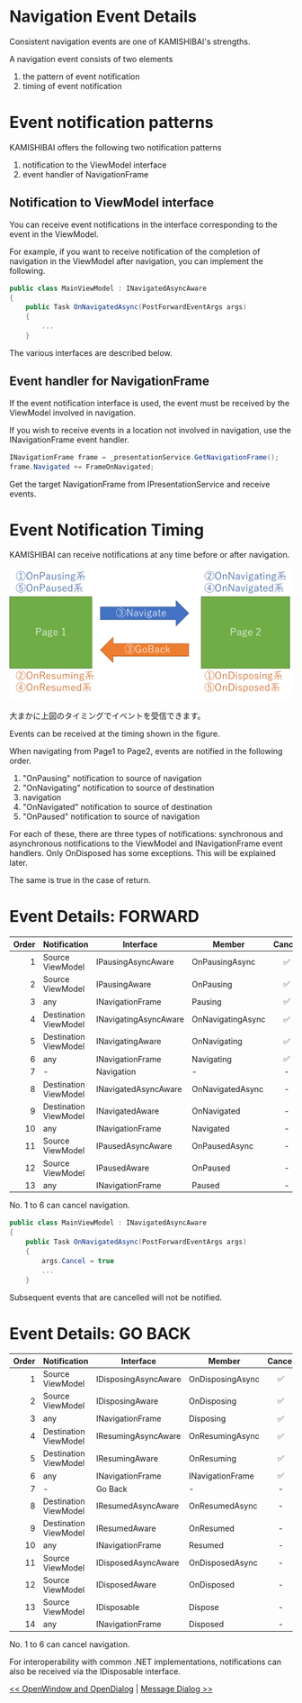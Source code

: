 # Navigation Event Details

Consistent navigation events are one of KAMISHIBAI's strengths.

A navigation event consists of two elements

1. the pattern of event notification
2. timing of event notification

# Event notification patterns

KAMISHIBAI offers the following two notification patterns

1. notification to the ViewModel interface
2. event handler of NavigationFrame

## Notification to ViewModel interface

You can receive event notifications in the interface corresponding to the event in the ViewModel.

For example, if you want to receive notification of the completion of navigation in the ViewModel after navigation, you can implement the following.

```cs
public class MainViewModel : INavigatedAsyncAware
{
    public Task OnNavigatedAsync(PostForwardEventArgs args)
    {
        ...
    }
```

The various interfaces are described below.

## Event handler for NavigationFrame

If the event notification interface is used, the event must be received by the ViewModel involved in navigation.

If you wish to receive events in a location not involved in navigation, use the INavigationFrame event handler.

```cs
INavigationFrame frame = _presentationService.GetNavigationFrame();
frame.Navigated += FrameOnNavigated;
```

Get the target NavigationFrame from IPresentationService and receive events.

# Event Notification Timing

KAMISHIBAI can receive notifications at any time before or after navigation.

![](/Images/navigation-event.png)

大まかに上図のタイミングでイベントを受信できます。

Events can be received at the timing shown in the figure.

When navigating from Page1 to Page2, events are notified in the following order.


1. "OnPausing" notification to source of navigation
2. "OnNavigating" notification to source of destination
3. navigation
4. "OnNavigated" notification to source of destination
5. "OnPaused" notification to source of navigation

For each of these, there are three types of notifications: synchronous and asynchronous notifications to the ViewModel and INavigationFrame event handlers.
Only OnDisposed has some exceptions. This will be explained later.

The same is true in the case of return.


# Event Details: FORWARD

|Order|Notification|Interface|Member|Cancel|
|--:|:--|--|--|:-:|
|1|Source ViewModel|IPausingAsyncAware|OnPausingAsync|✅|
|2|Source ViewModel|IPausingAware|OnPausing|✅|
|3|any|INavigationFrame|Pausing|✅|
|4|Destination ViewModel|INavigatingAsyncAware|OnNavigatingAsync|✅|
|5|Destination ViewModel|INavigatingAware|OnNavigating|✅|
|6|any|INavigationFrame|Navigating|✅|
|7|-|Navigation|-|-|
|8|Destination ViewModel|INavigatedAsyncAware|OnNavigatedAsync|-|
|9|Destination ViewModel|INavigatedAware|OnNavigated|-|
|10|any|INavigationFrame|Navigated|-|
|11|Source ViewModel|IPausedAsyncAware|OnPausedAsync|-|
|12|Source ViewModel|IPausedAware|OnPaused|-|
|13|any|INavigationFrame|Paused|-|

No. 1 to 6 can cancel navigation.

```cs
public class MainViewModel : INavigatedAsyncAware
{
    public Task OnNavigatedAsync(PostForwardEventArgs args)
    {
        args.Cancel = true
        ...
    }
```

Subsequent events that are cancelled will not be notified.

# Event Details: GO BACK

|Order|Notification|Interface|Member|Cancel|
|--:|:--|--|--|:-:|
|1|Source ViewModel|IDisposingAsyncAware|OnDisposingAsync|✅|
|2|Source ViewModel|IDisposingAware|OnDisposing|✅|
|3|any|INavigationFrame|Disposing|✅|
|4|Destination ViewModel|IResumingAsyncAware|OnResumingAsync|✅|
|5|Destination ViewModel|IResumingAware|OnResuming|✅|
|6|any|INavigationFrame|INavigationFrame|✅|
|7|-|Go Back|-|-|
|8|Destination ViewModel|IResumedAsyncAware|OnResumedAsync|-|
|9|Destination ViewModel|IResumedAware|OnResumed|-|
|10|any|INavigationFrame|Resumed|-|
|11|Source ViewModel|IDisposedAsyncAware|OnDisposedAsync|-|
|12|Source ViewModel|IDisposedAware|OnDisposed|-|
|13|Source ViewModel|IDisposable|Dispose|-|
|14|any|INavigationFrame|Disposed|-|

No. 1 to 6 can cancel navigation.

For interoperability with common .NET implementations, notifications can also be received via the IDisposable interface.

[<< OpenWindow and OpenDialog](06-open-window-and-dialog.md) | [Message Dialog >>](08-message-dialog.md)